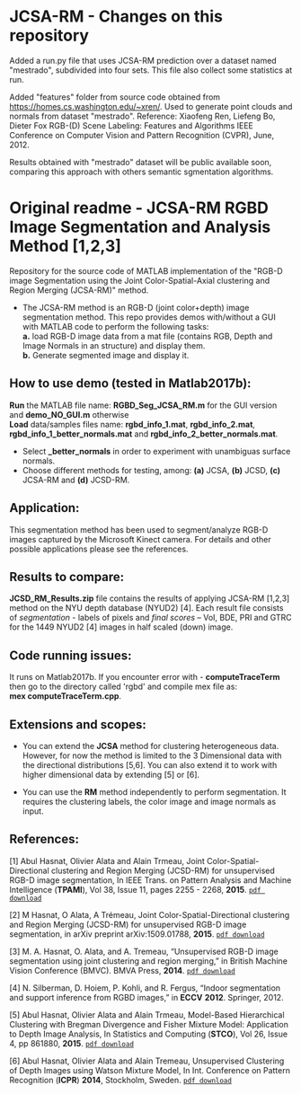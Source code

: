 # JCSA-RM - Changes on this repository

Added a run.py file that uses JCSA-RM prediction over a dataset named "mestrado", subdivided into four sets.
This file also collect some statistics at run.

Added "features" folder from source code obtained from https://homes.cs.washington.edu/~xren/. Used to generate point clouds and normals from dataset "mestrado". Reference:
Xiaofeng Ren, Liefeng Bo, Dieter Fox
    RGB-(D) Scene Labeling: Features and Algorithms
    IEEE Conference on Computer Vision and Pattern Recognition (CVPR), June, 2012.

Results obtained with "mestrado" dataset will be public available soon, comparing this approach with others semantic sgmentation algorithms.     

# Original readme - JCSA-RM RGBD Image Segmentation and Analysis Method [1,2,3]
Repository for the source code of MATLAB implementation of the "RGB-D image Segmentation using the Joint Color-Spatial-Axial clustering and Region Merging (JCSA-RM)" method.

- The JCSA-RM method is an RGB-D (joint color+depth) image segmentation method. This repo provides demos with/without a GUI with MATLAB code to perform the following tasks: <br>
**a.** load RGB-D image data from a mat file (contains RGB, Depth and Image Normals in an structure) and display them. <br>
**b.** Generate segmented image and display it. <br>

## How to use demo (tested in Matlab2017b):
**Run** the MATLAB file name: **RGBD\_Seg\_JCSA\_RM.m** for the GUI version and **demo\_NO\_GUI.m** otherwise<br>
**Load** data/samples files name: **rgbd\_info\_1.mat**, **rgbd\_info\_2.mat**, **rgbd\_info\_1\_better\_normals.mat** and **rgbd\_info\_2\_better\_normals.mat**. <br>
- Select **\_better\_normals** in order to experiment with unambiguas surface normals.
- Choose different methods for testing, among: **(a)** JCSA, **(b)** JCSD, **(c)** JCSA-RM and **(d)** JCSD-RM.

## Application:
This segmentation method has been used to segment/analyze RGB-D images captured by the Microsoft Kinect camera. For details and other possible applications please see the references.

## Results to compare:
**JCSD\_RM\_Results.zip** file contains the results of applying JCSA-RM [1,2,3] method on the NYU depth database (NYUD2) [4]. Each result file consists of _segmentation_ - labels of pixels and _final scores_ – VoI, BDE, PRI and GTRC for the 1449 NYUD2 [4] images in half scaled (down) image.

## Code running issues:
It runs on Matlab2017b. If you encounter error with - **computeTraceTerm** then go to the directory called 'rgbd' and compile mex file as: <br>
**mex computeTraceTerm.cpp**.

## Extensions and scopes:
- You can extend the **JCSA** method for clustering heterogeneous data. However, for now the method is limited to the 3 Dimensional data with the directional distributions [5,6]. You can also extend it to work with higher dimensional data by extending [5] or [6].

- You can use the **RM** method independently to perform segmentation. It requires the clustering labels, the color image and image normals as input.

## References:

[1] Abul Hasnat, Olivier Alata and Alain Trmeau, Joint Color-Spatial-Directional clustering and Region Merging (JCSD-RM) for unsupervised RGB-D image segmentation, In IEEE Trans. on Pattern Analysis and Machine Intelligence (**TPAMI**), Vol 38, Issue 11, pages 2255 - 2268, **2015**. [`pdf download`](https://arxiv.org/pdf/1509.01788.pdf)

[2] M Hasnat, O Alata, A Trémeau, Joint Color-Spatial-Directional clustering and Region Merging (JCSD-RM) for unsupervised RGB-D image segmentation, in arXiv preprint arXiv:1509.01788, **2015**. [`pdf download`](https://arxiv.org/pdf/1509.01788.pdf)

[3] M. A. Hasnat, O. Alata, and A. Tremeau, “Unsupervised RGB-D image segmentation using joint clustering and region merging,” in British Machine Vision Conference (BMVC). BMVA Press, **2014**. [`pdf download`](http://www.bmva.org/bmvc/2014/papers/paper045/index.html)

[4] N. Silberman, D. Hoiem, P. Kohli, and R. Fergus, “Indoor segmentation and support inference from RGBD images,” in **ECCV** **2012**. Springer, 2012.

[5] Abul Hasnat, Olivier Alata and Alain Trmeau, Model-Based Hierarchical Clustering with Bregman Divergence and Fisher Mixture Model: Application to Depth Image Analysis, In Statistics and Computing (**STCO**), Vol 26, Issue 4, pp 861880, **2015**. [`pdf download`](https://link.springer.com/epdf/10.1007/s11222-015-9576-3?author_access_token=guKHP_biEt1GZJH3orEjaPe4RwlQNchNByi7wbcMAY7phLRhrbt4ZOG8_2kzHa9Hk7sydZ5efCB8Saw_dieaoRCLdI5FVvwJwcLaa_D3M8GTfE1Hrg5TgMmpQisxS7GVaHibDAPx7v9GUyoqrO5GBw%3D%3D)

[6] Abul Hasnat, Olivier Alata and Alain Tremeau, Unsupervised Clustering of Depth Images using Watson Mixture Model, In Int. Conference on Pattern Recognition (**ICPR**) **2014**, Stockholm, Sweden. [`pdf download`](https://www.researchgate.net/publication/264505829_Unsupervised_Clustering_of_Depth_Images_Using_Watson_Mixture_Model)
